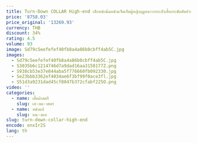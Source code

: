 ```yaml
---
title: Turn-Down COLLAR High-end เด็กหนังนิ่มหนังแจ็คเก็ตผู้หญิงฤดูหนาวกระเป๋าเสื้อกระชับสัดส่วนเต็มไปด้วยผ้าไหมหม่อนสีน้ําตาลเข้ม
price: '8758.03'
price_original: '13269.93'
currency: THB
discount: 34%
rating: 4.5
volume: 93
image: Sd79c5eefefef40fb8a4a86b0cbff4ab5C.jpg
images:
  - Sd79c5eefefef40fb8a4a86b0cbff4ab5C.jpg
  - S3035b6c1214746d7a9dad16aa3158177Z.png
  - S938cb53e37e044aba5f776660fb092330.jpg
  - Se23bbb3362ef4034ae6f3bf99f0ace3fl.jpg
  - S51d3a9231dad45cf8047b372cfabf225O.png
video: ''
categories:
  - name: เสื้อผ้าสตรี
    slug: เส-อผ-าสตร
  - name: หนังแท้
    slug: หน-งแท
slug: turn-down-collar-high-end
encode: onxIr2S
lang: th
---
```

  